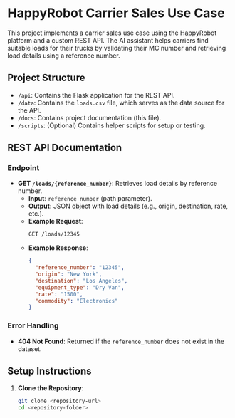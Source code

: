 # HappyRobot Carrier Sales Use Case

This project implements a carrier sales use case using the HappyRobot platform and a custom REST API. The AI assistant helps carriers find suitable loads for their trucks by validating their MC number and retrieving load details using a reference number.

## Project Structure
- `/api`: Contains the Flask application for the REST API.
- `/data`: Contains the `loads.csv` file, which serves as the data source for the API.
- `/docs`: Contains project documentation (this file).
- `/scripts`: (Optional) Contains helper scripts for setup or testing.

## REST API Documentation

### Endpoint
- **GET `/loads/{reference_number}`**: Retrieves load details by reference number.
  - **Input**: `reference_number` (path parameter).
  - **Output**: JSON object with load details (e.g., origin, destination, rate, etc.).
  - **Example Request**:
    ```bash
    GET /loads/12345
    ```
  - **Example Response**:
    ```json
    {
      "reference_number": "12345",
      "origin": "New York",
      "destination": "Los Angeles",
      "equipment_type": "Dry Van",
      "rate": "1500",
      "commodity": "Electronics"
    }
    ```

### Error Handling
- **404 Not Found**: Returned if the `reference_number` does not exist in the dataset.

## Setup Instructions

1. **Clone the Repository**:
   ```bash
   git clone <repository-url>
   cd <repository-folder>